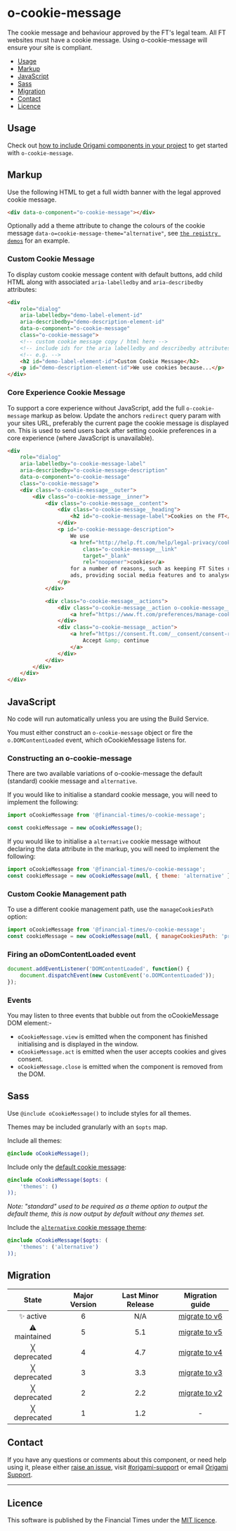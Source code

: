 # o-cookie-message

The cookie message and behaviour approved by the FT's legal team.
All FT websites must have a cookie message. Using o-cookie-message will ensure your site is compliant.

- [Usage](#usage)
- [Markup](#markup)
- [JavaScript](#javascript)
- [Sass](#sass)
- [Migration](#migration)
- [Contact](#contact)
- [Licence](#licence)

## Usage

Check out [how to include Origami components in your project](https://origami.ft.com/documentation/components/#including-origami-components-in-your-project) to get started with `o-cookie-message`.

## Markup

Use the following HTML to get a full width banner with the legal approved cookie message.

```html
<div data-o-component="o-cookie-message"></div>
```

Optionally add a theme attribute to change the colours of the cookie message `data-o=cookie-message-theme="alternative"`, see [`the registry demos`](https://registry.origami.ft.com/components/o-cookie-message#demo-approved-alternative-cookie-banner) for an example.

### Custom Cookie Message

To display custom cookie message content with default buttons, add child HTML along with associated `aria-labelledby` and `aria-describedby` attributes:
```html
<div
	role="dialog"
	aria-labelledby="demo-label-element-id"
	aria-describedby="demo-description-element-id"
	data-o-component="o-cookie-message"
	class="o-cookie-message">
	<!-- custom cookie message copy / html here -->
	<!-- include ids for the aria labelledby and describedby attributes -->
	<!-- e.g. -->
	<h2 id="demo-label-element-id">Custom Cookie Message</h2>
	<p id="demo-description-element-id">We use cookies because...</p>
</div>
```

### Core Experience Cookie Message

To support a core experience without JavaScript, add the full `o-cookie-message` markup as below. Update the anchors `redirect` query param with your sites URL, preferably the current page the cookie message is displayed on. This is used to send users back after setting cookie preferences in a core experience (where JavaScript is unavailable).

```html
<div
	role="dialog"
	aria-labelledby="o-cookie-message-label"
	aria-describedby="o-cookie-message-description"
	data-o-component="o-cookie-message"
	class="o-cookie-message">
	<div class="o-cookie-message__outer">
		<div class="o-cookie-message__inner">
			<div class="o-cookie-message__content">
				<div class="o-cookie-message__heading">
					<h2 id="o-cookie-message-label">Cookies on the FT</h2>
				</div>
				<p id="o-cookie-message-description">
					We use
					<a href="http://help.ft.com/help/legal-privacy/cookies/"
						class="o-cookie-message__link"
						target="_blank"
						rel="noopener">cookies</a>
					for a number of reasons, such as keeping FT Sites reliable and secure, personalising content and
					ads, providing social media features and to analyse how our Sites are used.
				</p>
			</div>

			<div class="o-cookie-message__actions">
				<div class="o-cookie-message__action o-cookie-message__action--secondary">
					<a href="https://www.ft.com/preferences/manage-cookies?redirect=#" class="o-cookie-message__link">Manage cookies</a>
				</div>
				<div class="o-cookie-message__action">
					<a href="https://consent.ft.com/__consent/consent-record-cookie?redirect=#" class="o-cookie-message__button">
						Accept &amp; continue
					</a>
				</div>
			</div>
		</div>
	</div>
</div>
```

## JavaScript

No code will run automatically unless you are using the Build Service.

You must either construct an `o-cookie-message` object or fire the `o.DOMContentLoaded` event, which oCookieMessage listens for.

### Constructing an o-cookie-message

There are two available variations of o-cookie-message the default (standard) cookie message and `alternative`.

If you would like to initialise a standard cookie message, you will need to implement the following:

```js
import oCookieMessage from '@financial-times/o-cookie-message';

const cookieMessage = new oCookieMessage();
```

If you would like to initialise a `alternative` cookie message without declaring the data attribute in the markup, you will need to implement the following:

```js
import oCookieMessage from '@financial-times/o-cookie-message';
const cookieMessage = new oCookieMessage(null, { theme: 'alternative' });
```


### Custom Cookie Management path

To use a different cookie management path, use the `manageCookiesPath` option:

```js
import oCookieMessage from '@financial-times/o-cookie-message';
const cookieMessage = new oCookieMessage(null, { manageCookiesPath: 'preferences/manage-cookies' });
```


### Firing an oDomContentLoaded event

```js
document.addEventListener('DOMContentLoaded', function() {
	document.dispatchEvent(new CustomEvent('o.DOMContentLoaded'));
});
```

### Events

You may listen to three events that bubble out from the oCookieMessage DOM element:-

- `oCookieMessage.view` is emitted when the component has finished initialising and is displayed in the window.
- `oCookieMessage.act` is emitted when the user accepts cookies and gives consent.
- `oCookieMessage.close` is emitted when the component is removed from the DOM.

## Sass

Use `@include oCookieMessage()` to include styles for all themes.

Themes may be included granularly with an `$opts` map.

Include all themes:

```scss
@include oCookieMessage();
```

Include only the [default cookie message](https://registry.origami.ft.com/components/o-cookie-message#demo-approved-cookie-banner):

```scss
@include oCookieMessage($opts: (
	'themes': ()
));
```

_Note: "standard" used to be required as a theme option to output the default theme, this is now output by default without any themes set._

Include the [`alternative` cookie message theme](https://registry.origami.ft.com/components/o-cookie-message#demo-approved-alternative-cookie-banner):

```scss
@include oCookieMessage($opts: (
	'themes': ('alternative')
));
```

## Migration

State | Major Version | Last Minor Release | Migration guide |
:---: | :---: | :---: | :---:
✨ active | 6 | N/A | [migrate to v6](MIGRATION.md#migrating-from-v5-to-v6) |
⚠ maintained | 5 | 5.1 | [migrate to v5](MIGRATION.md#migrating-from-v4-to-v5) |
╳ deprecated | 4 | 4.7 | [migrate to v4](MIGRATION.md#migrating-from-v3-to-v4) |
╳ deprecated | 3 | 3.3 | [migrate to v3](MIGRATION.md#migrating-from-v2-to-v3) |
╳ deprecated | 2 | 2.2 | [migrate to v2](MIGRATION.md#migrating-from-v1-to-v2) |
╳ deprecated | 1 | 1.2 | - |

## Contact

If you have any questions or comments about this component, or need help using it, please either [raise an issue](https://github.com/Financial-Times/o-cookie-message/issues), visit [#origami-support](https://financialtimes.slack.com/messages/origami-support/) or email [Origami Support](mailto:origami-support@ft.com).

***

## Licence

This software is published by the Financial Times under the [MIT licence](http://opensource.org/licenses/MIT).
